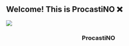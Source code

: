 ## Welcome! This is ProcastiNO ❌
<img src="https://i.ibb.co/w7Wn89D/procastino.png">
  <h3 align="center">ProcastiNO</h3>
</p>

<p align="center">
 
  <br/>
 
</p>
